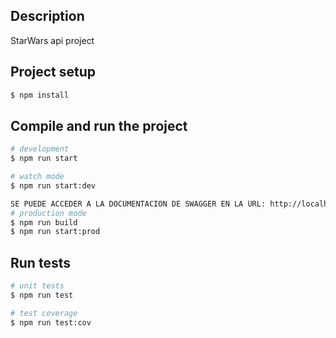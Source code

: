 ## Description

StarWars api project

## Project setup

```bash
$ npm install
```

## Compile and run the project

```bash
# development
$ npm run start

# watch mode
$ npm run start:dev

SE PUEDE ACCEDER A LA DOCUMENTACION DE SWAGGER EN LA URL: http://localhost:3000/api/v1/swagger
# production mode
$ npm run build
$ npm run start:prod
```

## Run tests

```bash
# unit tests
$ npm run test

# test coverage
$ npm run test:cov
```
